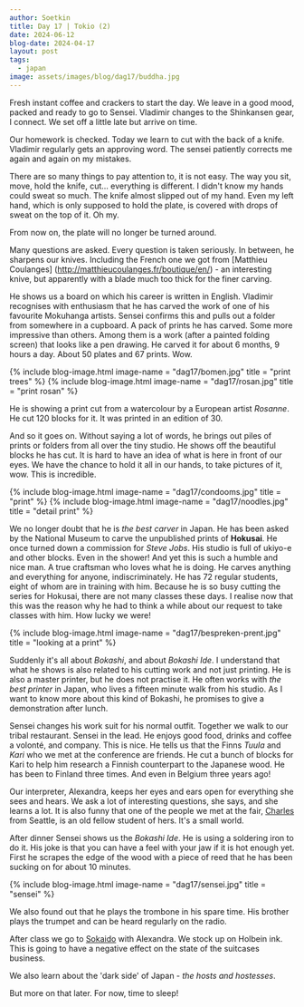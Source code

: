 ```yaml
---
author: Soetkin
title: Day 17 | Tokio (2)
date: 2024-06-12
blog-date: 2024-04-17
layout: post
tags:
  - japan
image: assets/images/blog/dag17/buddha.jpg
---
```

Fresh instant coffee and crackers to start the day. 
We leave in a good mood, packed and ready to go to Sensei. 
Vladimir changes to the Shinkansen gear, I connect. We set off a little late but arrive on time.

Our homework is checked. Today we learn to cut with the back of a knife. Vladimir regularly gets an approving word. The sensei patiently corrects me again and again on my mistakes.

There are so many things to pay attention to, it is not easy. The way you sit, move, hold the knife, cut... everything is different. 
I didn't know my hands could sweat so much. The knife almost slipped out of my hand. 
Even my left hand, which is only supposed to hold the plate, is covered with drops of sweat on the top of it. 
Oh my.

From now on, the plate will no longer be turned around.

Many questions are asked. Every question is taken seriously. 
In between, he sharpens our knives. Including the French one we got from [Matthieu Coulanges] (http://matthieucoulanges.fr/boutique/en/) - an interesting knive, but apparently with a blade much too thick for the finer carving.

He shows us a board on which his career is written in English. 
Vladimir recognises with enthusiasm that he has carved the work of one of his favourite Mokuhanga artists. 
Sensei confirms this and pulls out a folder from somewhere in a cupboard. A pack of prints he has carved. Some more impressive than others. Among them is a work (after a painted folding screen) that looks like a pen drawing. He carved it for about 6 months, 9 hours a day. About 50 plates and 67 prints. Wow.

{% include blog-image.html image-name = "dag17/bomen.jpg" title = "print trees" %}
{% include blog-image.html image-name = "dag17/rosan.jpg" title = "print rosan" %}

He is showing a print cut from a watercolour by a European artist *Rosanne*. He cut 120 blocks for it. It was printed in an edition of 30.

And so it goes on. 
Without saying a lot of words, he brings out piles of prints or folders from all over the tiny studio. 
He shows off the beautiful blocks he has cut. It is hard to have an idea of what is here in front of our eyes. 
We have the chance to hold it all in our hands, to take pictures of it, wow. 
This is incredible.

{% include blog-image.html image-name = "dag17/condooms.jpg" title = "print" %}
{% include blog-image.html image-name = "dag17/noodles.jpg" title = "detail print" %}

We no longer doubt that he is *the best carver* in Japan. He has been asked by the National Museum to carve the unpublished prints of **Hokusai**. He once turned down a commission for *Steve Jobs*. His studio is full of ukiyo-e and other blocks. 
Even in the shower! 
And yet this is such a humble and nice man. 
A true craftsman who loves what he is doing. He carves anything and everything for anyone, indiscriminately. He has 72 regular students, eight of whom are in training with him. Because he is so busy cutting the series for Hokusai, there are not many classes these days. I realise now that this was the reason why he had to think a while about our request to take classes with him. How lucky we were!

{% include blog-image.html image-name = "dag17/bespreken-prent.jpg" title = "looking at a print" %}

Suddenly it's all about *Bokashi*, and about *Bokashi Ide*. I understand that what he shows is also related to his cutting work and not just printing. He is also a master printer, but he does not practise it. He often works with *the best printer* in Japan, who lives a fifteen minute walk from his studio. As I want to know more about this kind of Bokashi, he promises to give a demonstration after lunch.

Sensei changes his work suit for his normal outfit. Together we walk to our tribal restaurant. Sensei in the lead. He enjoys good food, drinks and coffee a volonté, and company. This is nice. He tells us that the Finns *Tuula* and *Kari* who we met at the conference are friends.
He cut a bunch of blocks for Kari to help him research a Finnish counterpart to the Japanese wood. He has been to Finland three times. And even in Belgium three years ago!

Our interpreter, Alexandra, keeps her eyes and ears open for everything she sees and hears. We ask a lot of interesting questions, she says, and she learns a lot. It is also funny that one of the people we met at the fair, [Charles](https://www.instagram.com/spitzattack/) from Seattle, is an old fellow student of hers. 
It's a small world.

After dinner Sensei shows us the *Bokashi Ide*. 
He is using a soldering iron to do it. His joke is that you can have a feel with your jaw if it is hot enough yet. 
First he scrapes the edge of the wood with a piece of reed that he has been sucking on for about 10 minutes.

{% include blog-image.html image-name = "dag17/sensei.jpg" title = "sensei" %}

We also found out that he plays the trombone in his spare time. His brother plays the trumpet and can be heard regularly on the radio.

After class we go to [Sokaido](https://www.sekaido.co.jp) with Alexandra. We stock up on Holbein ink. 
This is going to have a negative effect on the state of the suitcases business.

We also learn about the 'dark side' of Japan - *the hosts and hostesses*.

But more on that later. For now, time to sleep!
